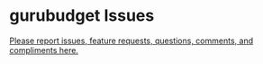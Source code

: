 # guru**budget** Issues

[Please report issues, feature requests, questions, comments, and compliments here.](https://github.com/altafinity/gurubudget-issues/issues)
